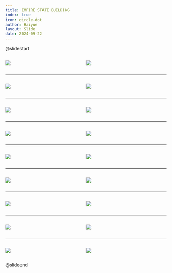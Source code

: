 ```yaml
---
title: EMPIRE STATE BUILDING
index: true
icon: circle-dot
author: Haiyue
layout: Slide
date: 2024-09-22
---
```

 
@slidestart

<div style="display:flex">
<div style="flex:1">

![](https://raw.githubusercontent.com/yclord/reading/refs/heads/master/english/Level-M/EMPIRE%20STATE%20BUILDING/001.webp)
</div>
<div style="flex:1">

![](https://raw.githubusercontent.com/yclord/reading/refs/heads/master/english/Level-M/EMPIRE%20STATE%20BUILDING/002.webp)
</div>
</div>

---

<div style="display:flex">
<div style="flex:1">

![](https://raw.githubusercontent.com/yclord/reading/refs/heads/master/english/Level-M/EMPIRE%20STATE%20BUILDING/003.webp)
</div>
<div style="flex:1">

![](https://raw.githubusercontent.com/yclord/reading/refs/heads/master/english/Level-M/EMPIRE%20STATE%20BUILDING/004.webp)
</div>
</div>

---

<div style="display:flex">
<div style="flex:1">

![](https://raw.githubusercontent.com/yclord/reading/refs/heads/master/english/Level-M/EMPIRE%20STATE%20BUILDING/005.webp)
</div>
<div style="flex:1">

![](https://raw.githubusercontent.com/yclord/reading/refs/heads/master/english/Level-M/EMPIRE%20STATE%20BUILDING/006.webp)
</div>
</div>

---

<div style="display:flex">
<div style="flex:1">

![](https://raw.githubusercontent.com/yclord/reading/refs/heads/master/english/Level-M/EMPIRE%20STATE%20BUILDING/007.webp)
</div>
<div style="flex:1">

![](https://raw.githubusercontent.com/yclord/reading/refs/heads/master/english/Level-M/EMPIRE%20STATE%20BUILDING/008.webp)
</div>
</div>

---

<div style="display:flex">
<div style="flex:1">

![](https://raw.githubusercontent.com/yclord/reading/refs/heads/master/english/Level-M/EMPIRE%20STATE%20BUILDING/009.webp)
</div>
<div style="flex:1">

![](https://raw.githubusercontent.com/yclord/reading/refs/heads/master/english/Level-M/EMPIRE%20STATE%20BUILDING/010.webp)
</div>
</div>

---

<div style="display:flex">
<div style="flex:1">

![](https://raw.githubusercontent.com/yclord/reading/refs/heads/master/english/Level-M/EMPIRE%20STATE%20BUILDING/011.webp)
</div>
<div style="flex:1">

![](https://raw.githubusercontent.com/yclord/reading/refs/heads/master/english/Level-M/EMPIRE%20STATE%20BUILDING/012.webp)
</div>
</div>

---

<div style="display:flex">
<div style="flex:1">

![](https://raw.githubusercontent.com/yclord/reading/refs/heads/master/english/Level-M/EMPIRE%20STATE%20BUILDING/013.webp)
</div>
<div style="flex:1">

![](https://raw.githubusercontent.com/yclord/reading/refs/heads/master/english/Level-M/EMPIRE%20STATE%20BUILDING/014.webp)
</div>
</div>

---

<div style="display:flex">
<div style="flex:1">

![](https://raw.githubusercontent.com/yclord/reading/refs/heads/master/english/Level-M/EMPIRE%20STATE%20BUILDING/015.webp)
</div>
<div style="flex:1">

![](https://raw.githubusercontent.com/yclord/reading/refs/heads/master/english/Level-M/EMPIRE%20STATE%20BUILDING/016.webp)
</div>
</div>

---

<div style="display:flex">
<div style="flex:1">

![](https://raw.githubusercontent.com/yclord/reading/refs/heads/master/english/Level-M/EMPIRE%20STATE%20BUILDING/017.webp)
</div>
<div style="flex:1">

![](https://raw.githubusercontent.com/yclord/reading/refs/heads/master/english/Level-M/EMPIRE%20STATE%20BUILDING/018.webp)
</div>
</div>

@slideend